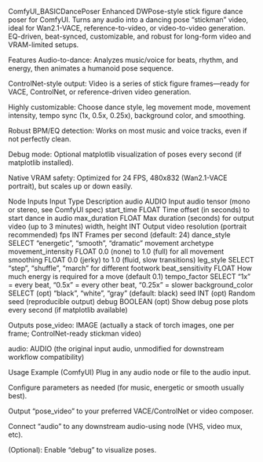 ComfyUI_BASICDancePoser
Enhanced DWPose-style stick figure dance poser for ComfyUI.
Turns any audio into a dancing pose “stickman” video, ideal for Wan2.1-VACE, reference-to-video, or video-to-video generation.
EQ-driven, beat-synced, customizable, and robust for long-form video and VRAM-limited setups.

Features
Audio-to-dance:
Analyzes music/voice for beats, rhythm, and energy, then animates a humanoid pose sequence.

ControlNet-style output:
Video is a series of stick figure frames—ready for VACE, ControlNet, or reference-driven video generation.

Highly customizable:
Choose dance style, leg movement mode, movement intensity, tempo sync (1x, 0.5x, 0.25x), background color, and smoothing.

Robust BPM/EQ detection:
Works on most music and voice tracks, even if not perfectly clean.

Debug mode:
Optional matplotlib visualization of poses every second (if matplotlib installed).

Native VRAM safety:
Optimized for 24 FPS, 480x832 (Wan2.1-VACE portrait), but scales up or down easily.

Node Inputs
Input	Type	Description
audio	AUDIO	Input audio tensor (mono or stereo, see ComfyUI spec)
start_time	FLOAT	Time offset (in seconds) to start dance in audio
max_duration	FLOAT	Max duration (seconds) for output video (up to 3 minutes)
width, height	INT	Output video resolution (portrait recommended)
fps	INT	Frames per second (default: 24)
dance_style	SELECT	“energetic”, “smooth”, “dramatic” movement archetype
movement_intensity	FLOAT	0.0 (none) to 1.0 (full) for all movement
smoothing	FLOAT	0.0 (jerky) to 1.0 (fluid, slow transitions)
leg_style	SELECT	“step”, “shuffle”, “march” for different footwork
beat_sensitivity	FLOAT	How much energy is required for a move (default 0.1)
tempo_factor	SELECT	“1x” = every beat, “0.5x” = every other beat, “0.25x” = slower
background_color	SELECT (opt)	“black”, “white”, “gray” (default: black)
seed	INT (opt)	Random seed (reproducible output)
debug	BOOLEAN (opt)	Show debug pose plots every second (if matplotlib available)

Outputs
pose_video: IMAGE (actually a stack of torch images, one per frame; ControlNet-ready stickman video)

audio: AUDIO (the original input audio, unmodified for downstream workflow compatibility)

Usage Example (ComfyUI)
Plug in any audio node or file to the audio input.

Configure parameters as needed (for music, energetic or smooth usually best).

Output “pose_video” to your preferred VACE/ControlNet or video composer.

Connect “audio” to any downstream audio-using node (VHS, video mux, etc).

(Optional): Enable “debug” to visualize poses.

